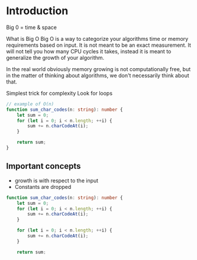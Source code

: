 # Introduction

Big 0 = time & space

What is Big O Big O is a way to categorize your algorithms time or memory requirements based on input. It is not meant to be an exact measurement. It will not tell you how many CPU cycles it takes, instead it is meant to generalize the growth of your algorithm.

In the real world obviously memory growing is not computationally free, but in the matter of thinking about algorithms, we don't necessarily think about that.

Simplest trick for complexity Look for loops

```ts
// example of O(n)
function sum_char_codes(n: string): number {
    let sum = 0;
    for (let i = 0; i < n.length; ++i) {
        sum += n.charCodeAt(i);
    }

    return sum;
}
```

## Important concepts

-   growth is with respect to the input
-   Constants are dropped

```ts
function sum_char_codes(n: string): number {
    let sum = 0;
    for (let i = 0; i < n.length; ++i) {
        sum += n.charCodeAt(i);
    }

    for (let i = 0; i < n.length; ++i) {
        sum += n.charCodeAt(i);
    }

    return sum;
}
```

O(2N) -> O(N) and this makes sense. That is because Big O is meant to describe the upper bound of the algorithm (the growth of the algorithm). The constant eventually becomes irrelevant.

## There is practical vs theoretical differences

Just because N is faster than N^2, doesn't mean practically its always faster for smaller input.

Remember, we drop constants. Therefore O(100N) is faster than O(N^2) but practically speaking, you would probably win for some small set of input.

### Another example

```ts
function sum_char_codes(n: string): number {
    let sum = 0;
    for (let i = 0; i < n.length; ++i) {
        const charCode = n.charCodeAt(i);
        // Capital E
        if (charCode === 69) {
            return sum;
        }

        sum += charCode;
    }

    return sum;
}
```

### In BigO we often consider the worst case

Especially in interviews (i have never been asked for best, average, and worst case, just worst case).

<b>E = 69</b>

Therefore any string with E in it will terminate early (unless E is the last item in the list).

<b>ITS STILL O(N)</b>

## Important concepts

-   growth is with respect to the input
-   Constants are dropped
-   Worst case is usually the way we measure,

<br/>

## Some Examples

<br/>

### <b>O(n^2)</b>

<br/>

```ts
function sum_char_codes(n: string): number {
    let sum = 0;
    for (let i = 0; i < n.length; ++i) {
        for (let j = 0; j < n.length; ++j) {
            sum += charCode;
        }
    }

    return sum;

}
```

<br/>

### <b>O(n^3)</b>

<br/>

```ts
function sum_char_codes(n: string): number {
    let sum = 0;
    for (let i = 0; i < n.length; ++i) {
        for (let j = 0; j < n.length; ++j) {
            for (let k = 0; k < n.length; ++k) {
                sum += charCode;
            }
        }
    }
    return sum;
}
```

